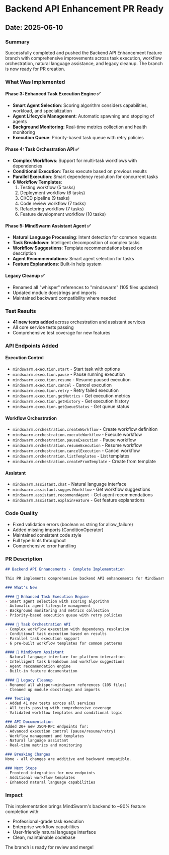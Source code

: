 # Backend API Enhancement PR Ready

## Date: 2025-06-10

### Summary
Successfully completed and pushed the Backend API Enhancement feature branch with comprehensive improvements across task execution, workflow orchestration, natural language assistance, and legacy cleanup. The branch is now ready for PR creation.

### What Was Implemented

#### Phase 3: Enhanced Task Execution Engine ✅
- **Smart Agent Selection**: Scoring algorithm considers capabilities, workload, and specialization
- **Agent Lifecycle Management**: Automatic spawning and stopping of agents
- **Background Monitoring**: Real-time metrics collection and health monitoring
- **Execution Queue**: Priority-based task queue with retry policies

#### Phase 4: Task Orchestration API ✅
- **Complex Workflows**: Support for multi-task workflows with dependencies
- **Conditional Execution**: Tasks execute based on previous results
- **Parallel Execution**: Smart dependency resolution for concurrent tasks
- **6 Workflow Templates**:
  1. Testing workflow (5 tasks)
  2. Deployment workflow (6 tasks)
  3. CI/CD pipeline (9 tasks)
  4. Code review workflow (7 tasks)
  5. Refactoring workflow (7 tasks)
  6. Feature development workflow (10 tasks)

#### Phase 5: MindSwarm Assistant Agent ✅
- **Natural Language Processing**: Intent detection for common requests
- **Task Breakdown**: Intelligent decomposition of complex tasks
- **Workflow Suggestions**: Template recommendations based on description
- **Agent Recommendations**: Smart agent selection for tasks
- **Feature Explanations**: Built-in help system

#### Legacy Cleanup ✅
- Renamed all "whisper" references to "mindswarm" (105 files updated)
- Updated module docstrings and imports
- Maintained backward compatibility where needed

### Test Results
- **41 new tests added** across orchestration and assistant services
- All core service tests passing
- Comprehensive test coverage for new features

### API Endpoints Added

#### Execution Control
- `mindswarm.execution.start` - Start task with options
- `mindswarm.execution.pause` - Pause running execution
- `mindswarm.execution.resume` - Resume paused execution
- `mindswarm.execution.cancel` - Cancel execution
- `mindswarm.execution.retry` - Retry failed execution
- `mindswarm.execution.getMetrics` - Get execution metrics
- `mindswarm.execution.getHistory` - Get execution history
- `mindswarm.execution.getQueueStatus` - Get queue status

#### Workflow Orchestration
- `mindswarm.orchestration.createWorkflow` - Create workflow definition
- `mindswarm.orchestration.executeWorkflow` - Execute workflow
- `mindswarm.orchestration.pauseExecution` - Pause workflow
- `mindswarm.orchestration.resumeExecution` - Resume workflow
- `mindswarm.orchestration.cancelExecution` - Cancel workflow
- `mindswarm.orchestration.listTemplates` - List templates
- `mindswarm.orchestration.createFromTemplate` - Create from template

#### Assistant
- `mindswarm.assistant.chat` - Natural language interface
- `mindswarm.assistant.suggestWorkflow` - Get workflow suggestions
- `mindswarm.assistant.recommendAgent` - Get agent recommendations
- `mindswarm.assistant.explainFeature` - Get feature explanations

### Code Quality
- Fixed validation errors (boolean vs string for allow_failure)
- Added missing imports (ConditionOperator)
- Maintained consistent code style
- Full type hints throughout
- Comprehensive error handling

### PR Description

```markdown
## Backend API Enhancements - Complete Implementation

This PR implements comprehensive backend API enhancements for MindSwarm, adding advanced task execution, workflow orchestration, and natural language capabilities.

### What's New

#### 🚀 Enhanced Task Execution Engine
- Smart agent selection with scoring algorithm
- Automatic agent lifecycle management
- Background monitoring and metrics collection
- Priority-based execution queue with retry policies

#### 🔄 Task Orchestration API
- Complex workflow execution with dependency resolution
- Conditional task execution based on results
- Parallel task execution support
- 6 pre-built workflow templates for common patterns

#### 🤖 MindSwarm Assistant
- Natural language interface for platform interaction
- Intelligent task breakdown and workflow suggestions
- Agent recommendation engine
- Built-in feature documentation

#### 🧹 Legacy Cleanup
- Renamed all whisper→mindswarm references (105 files)
- Cleaned up module docstrings and imports

### Testing
- Added 41 new tests across all services
- All tests passing with comprehensive coverage
- Validated workflow templates and conditional logic

### API Documentation
Added 20+ new JSON-RPC endpoints for:
- Advanced execution control (pause/resume/retry)
- Workflow management and templates
- Natural language assistant
- Real-time metrics and monitoring

### Breaking Changes
None - all changes are additive and backward compatible.

### Next Steps
- Frontend integration for new endpoints
- Additional workflow templates
- Enhanced natural language capabilities
```

### Impact
This implementation brings MindSwarm's backend to ~90% feature completion with:
- Professional-grade task execution
- Enterprise workflow capabilities
- User-friendly natural language interface
- Clean, maintainable codebase

The branch is ready for review and merge!